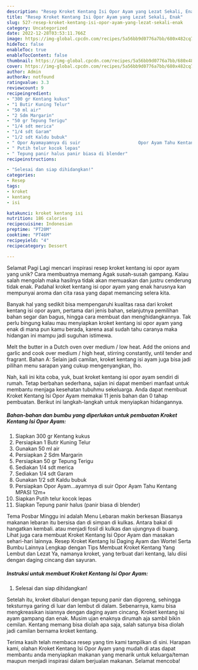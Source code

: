 ```yaml
---
description: "Resep Kroket Kentang Isi Opor Ayam yang Lezat Sekali, Enak"
title: "Resep Kroket Kentang Isi Opor Ayam yang Lezat Sekali, Enak"
slug: 527-resep-kroket-kentang-isi-opor-ayam-yang-lezat-sekali-enak
category: Uncategorized
date: 2022-12-28T03:53:11.766Z
image: https://img-global.cpcdn.com/recipes/5a56bb9d0776a7bb/680x482cq70/kroket-kentang-isi-opor-ayam-foto-resep-utama.jpg
hideToc: false
enableToc: true
enableTocContent: false
thumbnail: https://img-global.cpcdn.com/recipes/5a56bb9d0776a7bb/680x482cq70/kroket-kentang-isi-opor-ayam-foto-resep-utama.jpg
cover: https://img-global.cpcdn.com/recipes/5a56bb9d0776a7bb/680x482cq70/kroket-kentang-isi-opor-ayam-foto-resep-utama.jpg
author: Admin
authorAv: notfound
ratingvalue: 3.3
reviewcount: 9
recipeingredient:
- "300 gr Kentang kukus"
- "1 Butir Kuning Telur"
- "50 ml air"
- "2 Sdm Margarin"
- "50 gr Tepung Terigu"
- "1/4 sdt merica"
- "1/4 sdt Garam"
- "1/2 sdt Kaldu bubuk"
- " Opor Ayamayamnya di suir                      Opor Ayam Tahu Kentang MPASI 12m"
- " Putih telur kocok lepas"
- " Tepung panir halus panir biasa di blender"
recipeinstructions:

- "Selesai dan siap dihidangkan!"
categories:
- Resep
tags:
- kroket
- kentang
- isi

katakunci: kroket kentang isi 
nutrition: 186 calories
recipecuisine: Indonesian
preptime: "PT20M"
cooktime: "PT46M"
recipeyield: "4"
recipecategory: Dessert

---
```



Selamat Pagi Lagi mencari inspirasi resep kroket kentang isi opor ayam yang unik? Cara membuatnya memang Agak susah-susah gampang. Kalau salah mengolah maka hasilnya tidak akan memuaskan dan justru cenderung tidak enak. Padahal kroket kentang isi opor ayam yang enak harusnya kan mempunyai aroma dan cita rasa yang dapat memancing selera kita.


Banyak hal yang sedikit bisa mempengaruhi kualitas rasa dari kroket kentang isi opor ayam, pertama dari jenis bahan, selanjutnya pemilihan bahan segar dan bagus, hingga cara membuat dan menghidangkannya. Tak perlu bingung kalau mau menyiapkan kroket kentang isi opor ayam yang enak di mana pun kamu berada, karena asal sudah tahu caranya maka hidangan ini mampu jadi suguhan istimewa.

Melt the butter in a Dutch oven over medium / low heat. Add the onions and garlic and cook over medium / high heat, stirring constantly, until tender and fragrant. Bahan A: Selain jadi camilan, kroket kentang isi ayam juga bisa jadi pilihan menu sarapan yang cukup mengenyangkan, lho.


Nah, kali ini kita coba, yuk, buat kroket kentang isi opor ayam sendiri di rumah. Tetap berbahan sederhana, sajian ini dapat memberi manfaat untuk membantu menjaga kesehatan tubuhmu sekeluarga. Anda dapat membuat Kroket Kentang Isi Opor Ayam memakai 11 jenis bahan dan 0 tahap pembuatan. Berikut ini langkah-langkah untuk menyiapkan hidangannya.

<!--inarticleads1-->

##### Bahan-bahan dan bumbu yang diperlukan untuk pembuatan Kroket Kentang Isi Opor Ayam:

1. Siapkan 300 gr Kentang kukus
1. Persiapkan 1 Butir Kuning Telur
1. Gunakan 50 ml air
1. Persiapkan 2 Sdm Margarin
1. Persiapkan 50 gr Tepung Terigu
1. Sediakan 1/4 sdt merica
1. Sediakan 1/4 sdt Garam
1. Gunakan 1/2 sdt Kaldu bubuk
1. Persiapkan  Opor Ayam...ayamnya di suir                      Opor Ayam Tahu Kentang MPASI 12m+
1. Siapkan  Putih telur kocok lepas
1. Siapkan  Tepung panir halus (panir biasa di blender)


Tema Posbar Minggu ini adalah Menu Lebaran makin berkesan Biasanya makanan lebaran itu bersisa dan di simpan di kulkas. Antara bakal di hangatkan kembali. atau menjadi fosil di kulkas dan ujungnya di buang. Lihat juga cara membuat Kroket Kentang Isi Opor Ayam dan masakan sehari-hari lainnya. Resep Kroket Kentang Isi Daging Ayam dan Wortel Serta Bumbu Lainnya Lengkap dengan Tips Membuat Kroket Kentang Yang Lembut dan Lezat Ya, namanya kroket, yang terbuat dari kentang, lalu diisi dengan daging cincang dan sayuran. 

<!--inarticleads2-->

##### Instruksi untuk membuat Kroket Kentang Isi Opor Ayam:


1. Selesai dan siap dihidangkan!

Setelah itu, kroket dibaluri dengan tepung panir dan digoreng, sehingga teksturnya garing di luar dan lembut di dalam. Sebenarnya, kamu bisa mengkreasikan isiannya dengan daging ayam cincang. Kroket kentang isi ayam gampang dan enak. Musim ujan enaknya dirumah aja sambil bikin cemilan. Kentang memang bisa diolah apa saja, salah satunya bisa diolah jadi camilan bernama kroket kentang. 

Terima kasih telah membaca resep yang tim kami tampilkan di sini. Harapan kami, olahan Kroket Kentang Isi Opor Ayam yang mudah di atas dapat membantu anda menyiapkan makanan yang menarik untuk keluarga/teman maupun menjadi inspirasi dalam berjualan makanan. Selamat mencoba!
